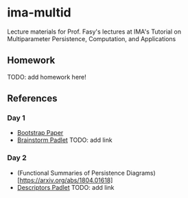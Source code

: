 # ima-multid
Lecture materials for Prof. Fasy's lectures at IMA's Tutorial on Multiparameter Persistence, Computation, and Applications

## Homework
TODO: add homework here!

## References

### Day 1
* [Bootstrap Paper](https://arxiv.org/abs/1311.0376)
* [Brainstorm Padlet](TODO) TODO: add link

### Day 2
* (Functional Summaries of Persistence
  Diagrams)[https://arxiv.org/abs/1804.01618]
* [Descriptors Padlet](TODO) TODO: add link
